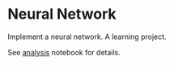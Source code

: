 # Neural Network

Implement a neural network. A learning project.

See [analysis](https://github.com/purzelrakete/hi/blob/master/ann/analysis.ipynb) notebook for details.
